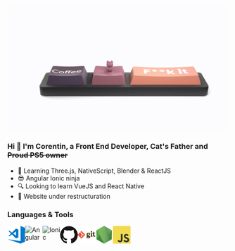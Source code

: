 ![Alt Text](https://github.com/CorentinHcdDev/CorentinHcdDev/blob/main/fckit.gif)

### Hi :wave: I'm Corentin, a Front End Developer, Cat's Father and ~~Proud PS5 owner~~

  - 🌱 Learning Three.js, NativeScript, Blender & ReactJS
  - 😎 Angular Ionic ninja
  - 🔍 Looking to learn VueJS and React Native
  - 🚧 Website under restructuration
###

### Languages & Tools ###

<img align="left" alt="Visual Studio Code" width="40px" src="https://raw.githubusercontent.com/github/explore/80688e429a7d4ef2fca1e82350fe8e3517d3494d/topics/visual-studio-code/visual-studio-code.png" />
<img align="left" alt="Angular" width="40px" src="https://angular.io/assets/images/logos/angular/angular.png" />
<img align="left" alt="Ionic" width="40px" src="https://d2eip9sf3oo6c2.cloudfront.net/tags/images/000/000/324/landscape/ioniclogo.png" />
<img align="left" alt="GitHub" width="40px" src="https://raw.githubusercontent.com/github/explore/78df643247d429f6cc873026c0622819ad797942/topics/github/github.png" />
<img align="left" alt="Git" width="40px" src="https://raw.githubusercontent.com/github/explore/80688e429a7d4ef2fca1e82350fe8e3517d3494d/topics/git/git.png" />
<img align="left" alt="Node.js" width="40px" src="https://raw.githubusercontent.com/github/explore/80688e429a7d4ef2fca1e82350fe8e3517d3494d/topics/nodejs/nodejs.png" />
<img align="left" alt="JavaScript" width="40px" src="https://raw.githubusercontent.com/github/explore/80688e429a7d4ef2fca1e82350fe8e3517d3494d/topics/javascript/javascript.png" />


